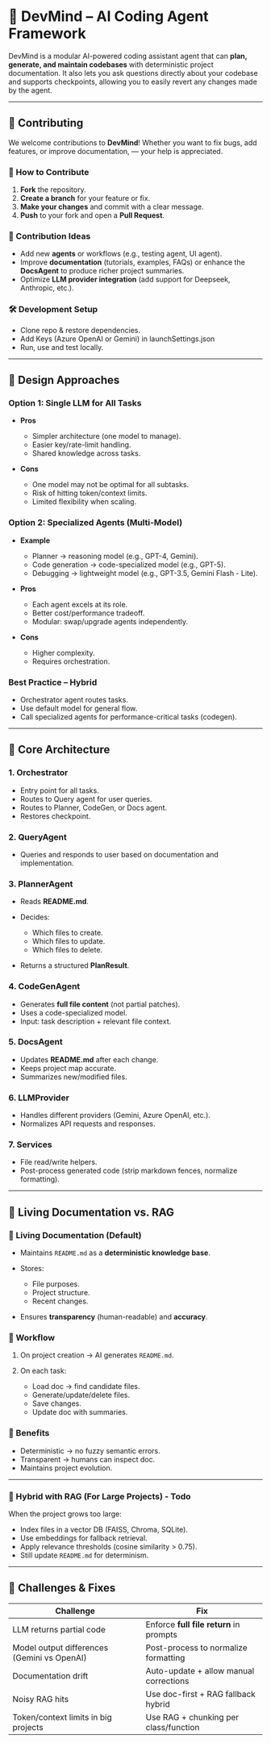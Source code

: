 # 📘 DevMind – AI Coding Agent Framework

DevMind is a modular AI-powered coding assistant agent that can **plan, generate, and maintain codebases** with deterministic project documentation. It also lets you ask questions directly about your codebase and supports checkpoints, allowing you to easily revert any changes made by the agent.

---

## 🤝 Contributing

We welcome contributions to **DevMind**! Whether you want to fix bugs, add features, or improve documentation, — your help is appreciated.

### 🚀 How to Contribute

1. **Fork** the repository.
2. **Create a branch** for your feature or fix.
3. **Make your changes** and commit with a clear message.
4. **Push** to your fork and open a **Pull Request**.

### 📌 Contribution Ideas

* Add new **agents** or workflows (e.g., testing agent, UI agent).
* Improve **documentation** (tutorials, examples, FAQs) or enhance the **DocsAgent** to produce richer project summaries.
* Optimize **LLM provider integration** (add support for Deepseek, Anthropic, etc.).

### 🛠 Development Setup

* Clone repo & restore dependencies.
* Add Keys (Azure OpenAI or Gemini) in launchSettings.json
* Run, use and test locally.

---

## 🔹 Design Approaches

### Option 1: Single LLM for All Tasks

* **Pros**

  * Simpler architecture (one model to manage).
  * Easier key/rate-limit handling.
  * Shared knowledge across tasks.

* **Cons**

  * One model may not be optimal for all subtasks.
  * Risk of hitting token/context limits.
  * Limited flexibility when scaling.

### Option 2: Specialized Agents (Multi-Model)

* **Example**

  * Planner → reasoning model (e.g., GPT-4, Gemini).
  * Code generation → code-specialized model (e.g., GPT-5).
  * Debugging → lightweight model (e.g., GPT-3.5, Gemini Flash - Lite).

* **Pros**

  * Each agent excels at its role.
  * Better cost/performance tradeoff.
  * Modular: swap/upgrade agents independently.

* **Cons**

  * Higher complexity.
  * Requires orchestration.

### Best Practice – Hybrid

* Orchestrator agent routes tasks.
* Use default model for general flow.
* Call specialized agents for performance-critical tasks (codegen).

---

## 🔹 Core Architecture

### 1. **Orchestrator**

* Entry point for all tasks.
* Routes to Query agent for user queries.
* Routes to Planner, CodeGen, or Docs agent.
* Restores checkpoint.

### 2. **QueryAgent**

* Queries and responds to user based on documentation and implementation.

### 3. **PlannerAgent**

* Reads **README.md**.
* Decides:

  * Which files to create.
  * Which files to update.
  * Which files to delete.
* Returns a structured **PlanResult**.

### 4. **CodeGenAgent**

* Generates **full file content** (not partial patches).
* Uses a code-specialized model.
* Input: task description + relevant file context.

### 5. **DocsAgent**

* Updates **README.md** after each change.
* Keeps project map accurate.
* Summarizes new/modified files.


### 6. **LLMProvider**

* Handles different providers (Gemini, Azure OpenAI, etc.).
* Normalizes API requests and responses.

### 7. **Services**

* File read/write helpers.
* Post-process generated code (strip markdown fences, normalize formatting).

---

## 🔹 Living Documentation vs. RAG

### 🔑 Living Documentation (Default)

* Maintains `README.md` as a **deterministic knowledge base**.
* Stores:

  * File purposes.
  * Project structure.
  * Recent changes.
* Ensures **transparency** (human-readable) and **accuracy**.

### 🔧 Workflow

1. On project creation → AI generates `README.md`.
2. On each task:

   * Load doc → find candidate files.
   * Generate/update/delete files.
   * Save changes.
   * Update doc with summaries.

### 📌 Benefits

* Deterministic → no fuzzy semantic errors.
* Transparent → humans can inspect doc.
* Maintains project evolution.

---

### 🔹 Hybrid with RAG (For Large Projects) - Todo

When the project grows too large:

* Index files in a vector DB (FAISS, Chroma, SQLite).
* Use embeddings for fallback retrieval.
* Apply relevance thresholds (cosine similarity > 0.75).
* Still update `README.md` for determinism.

---

## 🔹 Challenges & Fixes

| Challenge                                   | Fix                                     |
| ------------------------------------------- | --------------------------------------- |
| LLM returns partial code                    | Enforce **full file return** in prompts |
| Model output differences (Gemini vs OpenAI) | Post-process to normalize formatting    |
| Documentation drift                         | Auto-update + allow manual corrections  |
| Noisy RAG hits                              | Use doc-first + RAG fallback hybrid     |
| Token/context limits in big projects        | Use RAG + chunking per class/function   |
